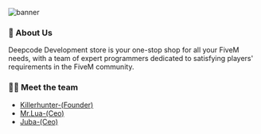![banner](https://media.discordapp.net/attachments/1000941171373248612/1177419822259261460/Banner.png)

### 👋 About Us
Deepcode Development store is your one-stop shop for all your FiveM needs, with a team of expert programmers dedicated to satisfying players' requirements in the FiveM community.

### 👨‍💻 Meet the team

- <a href="https://khdevs.com/">Killerhunter-(Founder)</a>
- <a href="https://khdevs.com/">Mr.Lua-(Ceo)</a>
- <a href="https://khdevs.com/">Juba-(Ceo)</a>
